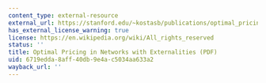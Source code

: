 ```yaml
---
content_type: external-resource
external_url: https://stanford.edu/~kostasb/publications/optimal_pricing.pdf
has_external_license_warning: true
license: https://en.wikipedia.org/wiki/All_rights_reserved
status: ''
title: Optimal Pricing in Networks with Externalities (PDF)
uid: 6719edda-8aff-40db-9e4a-c5034aa633a2
wayback_url: ''
---
```

